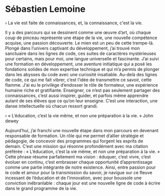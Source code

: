 # Sébastien Lemoine

› La vie est faite de connaissances, et, la connaissance, c'est la vie.

Il y a des parcours qui se dessinent comme une œuvre d’art, où chaque coup de pinceau représente une étape de la vie, une nouvelle compétence acquise, une passion découverte. Le mien est un peu de cette trempe-là. Plongé dans l’univers captivant du développement, j’ai trouvé mon sanctuaire dans les lignes de code, ces suites de caractères mystérieuses pour certains, mais pour moi, une langue universelle et fascinante. J’ai suivi une formation en développement, une aventure initiatique qui a posé les fondations solides de mon expertise technique et qui m’a permis de plonger dans les abysses du code avec une curiosité insatiable.
Au-delà des lignes de code, ce qui me fait vibrer, c’est l’idée de transmettre ce savoir, cette flamme. J’ai eu le privilège d’endosser le rôle de formateur, une expérience humaine riche et gratifiante. Enseigner, ce n’est pas seulement partager des connaissances, c’est aussi inspirer, guider, et parfois même apprendre autant de ses élèves que ce qu’on leur enseigne. C’est une interaction, une danse intellectuelle où chacun ressort grandi.



› « L’éducation, c’est la vie même, et non une préparation à la vie. »
John dewey


Aujourd’hui, j’ai franchi une nouvelle étape dans mon parcours en devenant responsable de formation. Un rôle qui me permet d’allier stratégie et pédagogie, de concevoir des programmes qui forgent les esprits de demain. C’est une mission qui résonne profondément avec ma citation préférée : « L’éducation, c’est la vie même, et non une préparation à la vie. » Cette phrase résume parfaitement ma vision : éduquer, c’est vivre, c’est évoluer en continu, c’est embrasser chaque opportunité d’apprentissage comme une partie intégrante de notre existence.
Ainsi, entre passion pour le code et amour pour la transmission du savoir, je navigue sur ce fleuve incessant de l’éducation et de l’innovation, avec pour boussole une conviction inébranlable : chaque jour est une nouvelle ligne de code à écrire dans le grand programme de la vie.
